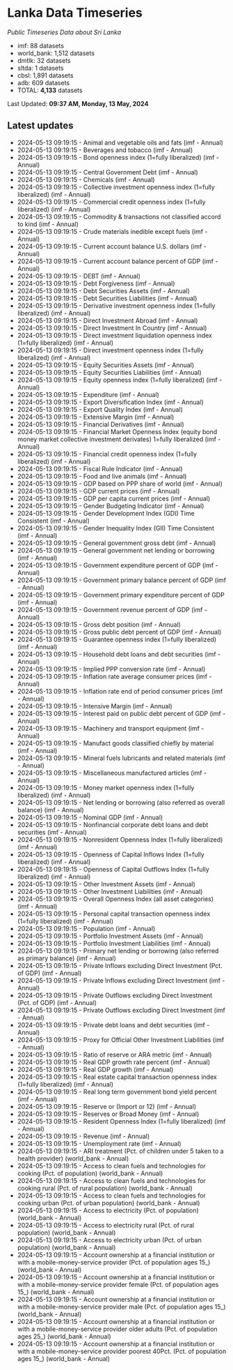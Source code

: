 # Lanka Data Timeseries
*Public Timeseries Data about Sri Lanka*

* imf: 88 datasets
* world_bank: 1,512 datasets
* dmtlk: 32 datasets
* sltda: 1 datasets
* cbsl: 1,891 datasets
* adb: 609 datasets
* TOTAL: **4,133** datasets

Last Updated: **09:37 AM, Monday, 13 May, 2024**

## Latest updates

* 2024-05-13 09:19:15 - Animal and vegetable oils and fats (imf - Annual)
* 2024-05-13 09:19:15 - Beverages and tobacco (imf - Annual)
* 2024-05-13 09:19:15 - Bond openness index (1=fully liberalized) (imf - Annual)
* 2024-05-13 09:19:15 - Central Government Debt (imf - Annual)
* 2024-05-13 09:19:15 - Chemicals (imf - Annual)
* 2024-05-13 09:19:15 - Collective investment openness index (1=fully liberalized) (imf - Annual)
* 2024-05-13 09:19:15 - Commercial credit openness index (1=fully liberalized) (imf - Annual)
* 2024-05-13 09:19:15 - Commodity & transactions not classified accord to kind (imf - Annual)
* 2024-05-13 09:19:15 - Crude materials inedible except fuels (imf - Annual)
* 2024-05-13 09:19:15 - Current account balance U.S. dollars (imf - Annual)
* 2024-05-13 09:19:15 - Current account balance percent of GDP (imf - Annual)
* 2024-05-13 09:19:15 - DEBT (imf - Annual)
* 2024-05-13 09:19:15 - Debt Forgiveness (imf - Annual)
* 2024-05-13 09:19:15 - Debt Securities Assets (imf - Annual)
* 2024-05-13 09:19:15 - Debt Securities Liabilities (imf - Annual)
* 2024-05-13 09:19:15 - Derivative investment openness index (1=fully liberalized) (imf - Annual)
* 2024-05-13 09:19:15 - Direct Investment Abroad (imf - Annual)
* 2024-05-13 09:19:15 - Direct Investment In Country (imf - Annual)
* 2024-05-13 09:19:15 - Direct investment liquidation openness index (1=fully liberalized) (imf - Annual)
* 2024-05-13 09:19:15 - Direct investment openness index (1=fully liberalized) (imf - Annual)
* 2024-05-13 09:19:15 - Equity Securities Assets (imf - Annual)
* 2024-05-13 09:19:15 - Equity Securities Liabilities (imf - Annual)
* 2024-05-13 09:19:15 - Equity openness index (1=fully liberalized) (imf - Annual)
* 2024-05-13 09:19:15 - Expenditure (imf - Annual)
* 2024-05-13 09:19:15 - Export Diversification Index (imf - Annual)
* 2024-05-13 09:19:15 - Export Quality Index (imf - Annual)
* 2024-05-13 09:19:15 - Extensive Margin (imf - Annual)
* 2024-05-13 09:19:15 - Financial Derivatives (imf - Annual)
* 2024-05-13 09:19:15 - Financial Market Openness Index (equity bond money market collective investment derivates) 1=fully liberalized (imf - Annual)
* 2024-05-13 09:19:15 - Financial credit openness index (1=fully liberalized) (imf - Annual)
* 2024-05-13 09:19:15 - Fiscal Rule Indicator (imf - Annual)
* 2024-05-13 09:19:15 - Food and live animals (imf - Annual)
* 2024-05-13 09:19:15 - GDP based on PPP share of world (imf - Annual)
* 2024-05-13 09:19:15 - GDP current prices (imf - Annual)
* 2024-05-13 09:19:15 - GDP per capita current prices (imf - Annual)
* 2024-05-13 09:19:15 - Gender Budgeting Indicator (imf - Annual)
* 2024-05-13 09:19:15 - Gender Development Index (GDI) Time Consistent (imf - Annual)
* 2024-05-13 09:19:15 - Gender Inequality Index (GII) Time Consistent (imf - Annual)
* 2024-05-13 09:19:15 - General government gross debt (imf - Annual)
* 2024-05-13 09:19:15 - General government net lending or borrowing (imf - Annual)
* 2024-05-13 09:19:15 - Government expenditure percent of GDP (imf - Annual)
* 2024-05-13 09:19:15 - Government primary balance percent of GDP (imf - Annual)
* 2024-05-13 09:19:15 - Government primary expenditure percent of GDP (imf - Annual)
* 2024-05-13 09:19:15 - Government revenue percent of GDP (imf - Annual)
* 2024-05-13 09:19:15 - Gross debt position (imf - Annual)
* 2024-05-13 09:19:15 - Gross public debt percent of GDP (imf - Annual)
* 2024-05-13 09:19:15 - Guarantee openness index (1=fully liberalized) (imf - Annual)
* 2024-05-13 09:19:15 - Household debt loans and debt securities (imf - Annual)
* 2024-05-13 09:19:15 - Implied PPP conversion rate (imf - Annual)
* 2024-05-13 09:19:15 - Inflation rate average consumer prices (imf - Annual)
* 2024-05-13 09:19:15 - Inflation rate end of period consumer prices (imf - Annual)
* 2024-05-13 09:19:15 - Intensive Margin (imf - Annual)
* 2024-05-13 09:19:15 - Interest paid on public debt percent of GDP (imf - Annual)
* 2024-05-13 09:19:15 - Machinery and transport equipment (imf - Annual)
* 2024-05-13 09:19:15 - Manufact goods classified chiefly by material (imf - Annual)
* 2024-05-13 09:19:15 - Mineral fuels lubricants and related materials (imf - Annual)
* 2024-05-13 09:19:15 - Miscellaneous manufactured articles (imf - Annual)
* 2024-05-13 09:19:15 - Money market openness index (1=fully liberalized) (imf - Annual)
* 2024-05-13 09:19:15 - Net lending or borrowing (also referred as overall balance) (imf - Annual)
* 2024-05-13 09:19:15 - Nominal GDP (imf - Annual)
* 2024-05-13 09:19:15 - Nonfinancial corporate debt loans and debt securities (imf - Annual)
* 2024-05-13 09:19:15 - Nonresident Openness Index (1=fully liberalized) (imf - Annual)
* 2024-05-13 09:19:15 - Openness of Capital Inflows Index (1=fully liberalized) (imf - Annual)
* 2024-05-13 09:19:15 - Openness of Capital Outflows Index (1=fully liberalized) (imf - Annual)
* 2024-05-13 09:19:15 - Other Investment Assets (imf - Annual)
* 2024-05-13 09:19:15 - Other Investment Liabilities (imf - Annual)
* 2024-05-13 09:19:15 - Overall Openness Index (all asset categories) (imf - Annual)
* 2024-05-13 09:19:15 - Personal capital transaction openness index (1=fully liberalized) (imf - Annual)
* 2024-05-13 09:19:15 - Population (imf - Annual)
* 2024-05-13 09:19:15 - Portfolio Investment Assets (imf - Annual)
* 2024-05-13 09:19:15 - Portfolio Investment Liabilities (imf - Annual)
* 2024-05-13 09:19:15 - Primary net lending or borrowing (also referred as primary balance) (imf - Annual)
* 2024-05-13 09:19:15 - Private Inflows excluding Direct Investment (Pct. of GDP) (imf - Annual)
* 2024-05-13 09:19:15 - Private Inflows excluding Direct Investment (imf - Annual)
* 2024-05-13 09:19:15 - Private Outflows excluding Direct Investment (Pct. of GDP) (imf - Annual)
* 2024-05-13 09:19:15 - Private Outflows excluding Direct Investment (imf - Annual)
* 2024-05-13 09:19:15 - Private debt loans and debt securities (imf - Annual)
* 2024-05-13 09:19:15 - Proxy for Official Other Investment Liabilities (imf - Annual)
* 2024-05-13 09:19:15 - Ratio of reserve or ARA metric (imf - Annual)
* 2024-05-13 09:19:15 - Real GDP growth rate percent (imf - Annual)
* 2024-05-13 09:19:15 - Real GDP growth (imf - Annual)
* 2024-05-13 09:19:15 - Real estate capital transaction openness index (1=fully liberalized) (imf - Annual)
* 2024-05-13 09:19:15 - Real long term government bond yield percent (imf - Annual)
* 2024-05-13 09:19:15 - Reserve or (Import or 12) (imf - Annual)
* 2024-05-13 09:19:15 - Reserves or Broad Money (imf - Annual)
* 2024-05-13 09:19:15 - Resident Openness Index (1=fully liberalized) (imf - Annual)
* 2024-05-13 09:19:15 - Revenue (imf - Annual)
* 2024-05-13 09:19:15 - Unemployment rate (imf - Annual)
* 2024-05-13 09:19:15 - ARI treatment (Pct. of children under 5 taken to a health provider) (world_bank - Annual)
* 2024-05-13 09:19:15 - Access to clean fuels and technologies for cooking (Pct. of population) (world_bank - Annual)
* 2024-05-13 09:19:15 - Access to clean fuels and technologies for cooking rural (Pct. of rural population) (world_bank - Annual)
* 2024-05-13 09:19:15 - Access to clean fuels and technologies for cooking urban (Pct. of urban population) (world_bank - Annual)
* 2024-05-13 09:19:15 - Access to electricity (Pct. of population) (world_bank - Annual)
* 2024-05-13 09:19:15 - Access to electricity rural (Pct. of rural population) (world_bank - Annual)
* 2024-05-13 09:19:15 - Access to electricity urban (Pct. of urban population) (world_bank - Annual)
* 2024-05-13 09:19:15 - Account ownership at a financial institution or with a mobile-money-service provider (Pct. of population ages 15_) (world_bank - Annual)
* 2024-05-13 09:19:15 - Account ownership at a financial institution or with a mobile-money-service provider female (Pct. of population ages 15_) (world_bank - Annual)
* 2024-05-13 09:19:15 - Account ownership at a financial institution or with a mobile-money-service provider male (Pct. of population ages 15_) (world_bank - Annual)
* 2024-05-13 09:19:15 - Account ownership at a financial institution or with a mobile-money-service provider older adults (Pct. of population ages 25_) (world_bank - Annual)
* 2024-05-13 09:19:15 - Account ownership at a financial institution or with a mobile-money-service provider poorest 40Pct. (Pct. of population ages 15_) (world_bank - Annual)